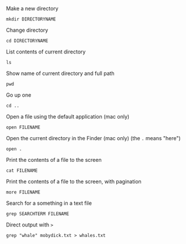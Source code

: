 Make a new directory

```
mkdir DIRECTORYNAME
```


Change directory

```
cd DIRECTORYNAME
```

List contents of current directory

```
ls
```

Show name of current directory and full path

```
pwd
```

Go up one

```
cd ..
```


Open a file using the default application (mac only)

```
open FILENAME
```

Open the current directory in the Finder (mac only)
(the ```.``` means "here")

```
open .
```

Print the contents of a file to the screen

```
cat FILENAME
```

Print the contents of a file to the screen, with pagination

```
more FILENAME
```

Search for a something in a text file

```
grep SEARCHTERM FILENAME
```

Direct output with ```>```

```
grep "whale" mobydick.txt > whales.txt
```


